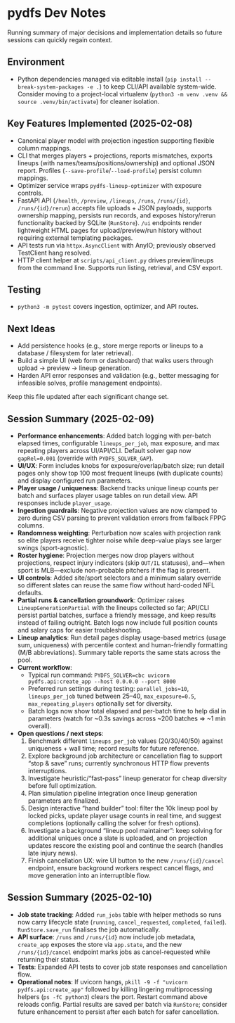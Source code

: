 # pydfs Dev Notes

Running summary of major decisions and implementation details so future sessions can quickly regain context.

## Environment
- Python dependencies managed via editable install (`pip install --break-system-packages -e .`) to keep CLI/API available system-wide. Consider moving to a project-local virtualenv (`python3 -m venv .venv && source .venv/bin/activate`) for cleaner isolation.

## Key Features Implemented (2025-02-08)
- Canonical player model with projection ingestion supporting flexible column mappings.
- CLI that merges players + projections, reports mismatches, exports lineups (with names/teams/positions/ownership) and optional JSON report. Profiles (`--save-profile`/`--load-profile`) persist column mappings.
- Optimizer service wraps `pydfs-lineup-optimizer` with exposure controls.
- FastAPI API (`/health`, `/preview`, `/lineups`, `/runs`, `/runs/{id}`, `/runs/{id}/rerun`) accepts file uploads + JSON payloads, supports ownership mapping, persists run records, and exposes history/rerun functionality backed by SQLite (`RunStore`). `/ui` endpoints render lightweight HTML pages for upload/preview/run history without requiring external templating packages.
- API tests run via `httpx.AsyncClient` with AnyIO; previously observed TestClient hang resolved.
- HTTP client helper at `scripts/api_client.py` drives preview/lineups from the command line. Supports run listing, retrieval, and CSV export.

## Testing
- `python3 -m pytest` covers ingestion, optimizer, and API routes.

## Next Ideas
- Add persistence hooks (e.g., store merge reports or lineups to a database / filesystem for later retrieval).
- Build a simple UI (web form or dashboard) that walks users through upload → preview → lineup generation.
- Harden API error responses and validation (e.g., better messaging for infeasible solves, profile management endpoints).

Keep this file updated after each significant change set.

## Session Summary (2025-02-09)
- **Performance enhancements**: Added batch logging with per-batch elapsed times, configurable `lineups_per_job`, max exposure, and max repeating players across UI/API/CLI. Default solver gap now `gapRel=0.001` (override with `PYDFS_SOLVER_GAP`).
- **UI/UX**: Form includes knobs for exposure/overlap/batch size; run detail pages only show top 100 most frequent lineups (with duplicate counts) and display configured run parameters.
- **Player usage / uniqueness**: Backend tracks unique lineup counts per batch and surfaces player usage tables on run detail view. API responses include `player_usage`.
- **Ingestion guardrails**: Negative projection values are now clamped to zero during CSV parsing to prevent validation errors from fallback FPPG columns.
- **Randomness weighting**: Perturbation now scales with projection rank so elite players receive tighter noise while deep-value plays see larger swings (sport-agnostic).
- **Roster hygiene**: Projection merges now drop players without projections, respect injury indicators (skip `OUT/IL` statuses), and—when sport is MLB—exclude non-probable pitchers if the flag is present.
- **UI controls**: Added site/sport selectors and a minimum salary override so different slates can reuse the same flow without hard-coded NFL defaults.
- **Partial runs & cancellation groundwork**: Optimizer raises `LineupGenerationPartial` with the lineups collected so far; API/CLI persist partial batches, surface a friendly message, and keep results instead of failing outright. Batch logs now include full position counts and salary caps for easier troubleshooting.
- **Lineup analytics**: Run detail pages display usage-based metrics (usage sum, uniqueness) with percentile context and human-friendly formatting (M/B abbreviations). Summary table reports the same stats across the pool.
- **Current workflow**:
  - Typical run command: `PYDFS_SOLVER=cbc uvicorn pydfs.api:create_app --host 0.0.0.0 --port 8000`
  - Preferred run settings during testing: `parallel_jobs≈10`, `lineups_per_job` tuned between 25–40, `max_exposure=0.5`, `max_repeating_players` optionally set for diversity.
  - Batch logs now show total elapsed and per-batch time to help dial in parameters (watch for ~0.3s savings across ~200 batches ⇒ ~1 min overall).
- **Open questions / next steps**:
  1. Benchmark different `lineups_per_job` values (20/30/40/50) against uniqueness + wall time; record results for future reference.
  2. Explore background job architecture or cancellation flag to support “stop & save” runs; currently synchronous HTTP flow prevents interruptions.
  3. Investigate heuristic/“fast-pass” lineup generator for cheap diversity before full optimization.
  4. Plan simulation pipeline integration once lineup generation parameters are finalized.
  5. Design interactive “hand builder” tool: filter the 10k lineup pool by locked picks, update player usage counts in real time, and suggest completions (optionally calling the solver for fresh options).
  6. Investigate a background “lineup pool maintainer”: keep solving for additional uniques once a slate is uploaded, and on projection updates rescore the existing pool and continue the search (handles late injury news).
  7. Finish cancellation UX: wire UI button to the new `/runs/{id}/cancel` endpoint, ensure background workers respect cancel flags, and move generation into an interruptible flow.

## Session Summary (2025-02-10)
- **Job state tracking**: Added `run_jobs` table with helper methods so runs now carry lifecycle state (`running`, `cancel_requested`, `completed`, `failed`). `RunStore.save_run` finalises the job automatically.
- **API surface**: `/runs` and `/runs/{id}` now include job metadata, `create_app` exposes the store via `app.state`, and the new `/runs/{id}/cancel` endpoint marks jobs as cancel-requested while returning their status.
- **Tests**: Expanded API tests to cover job state responses and cancellation flow.
- **Operational notes**: If uvicorn hangs, `pkill -9 -f "uvicorn pydfs.api:create_app"` followed by killing lingering multiprocessing helpers (`ps -fC python3`) clears the port. Restart command above reloads config. Partial results are saved per batch via `RunStore`; consider future enhancement to persist after each batch for safer cancellation.
